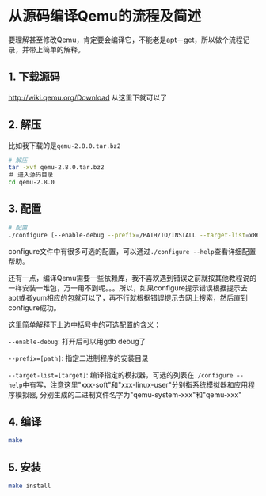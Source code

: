 # 从源码编译Qemu的流程及简述

要理解甚至修改Qemu，肯定要会编译它，不能老是apt－get，所以做个流程记录，并带上简单的解释。

## 1. 下载源码

 http://wiki.qemu.org/Download 从这里下就可以了

## 2. 解压

比如我下载的是`qemu-2.8.0.tar.bz2`
~~~bash
# 解压
tar -xvf qemu-2.8.0.tar.bz2
＃ 进入源码目录
cd qemu-2.8.0
~~~

## 3. 配置
~~~bash
# 配置
./configure [--enable-debug --prefix=/PATH/TO/INSTALL --target-list=x86_64-softmmu]
~~~
configure文件中有很多可选的配置，可以通过`./configure --help`查看详细配置帮助。

还有一点，编译Qemu需要一些依赖库，我不喜欢遇到错误之前就按其他教程说的一样安装一堆包，万一用不到呢。。。所以，如果configure提示错误根据提示去apt或者yum相应的包就可以了，再不行就根据错误提示去网上搜索，然后直到configure成功。

这里简单解释下上边中括号中的可选配置的含义：

`--enable-debug`: 打开后可以用gdb debug了

`--prefix=[path]`: 指定二进制程序的安装目录

`--target-list=[target]`: 编译指定的模拟器，可选的列表在`./configure --help`中有写，注意这里"xxx-soft"和"xxx-linux-user"分别指系统模拟器和应用程序模拟器, 分别生成的二进制文件名字为"qemu-system-xxx"和"qemu-xxx"

## 4. 编译
~~~bash
make
~~~

## 5. 安装
~~~bash
make install
~~~
